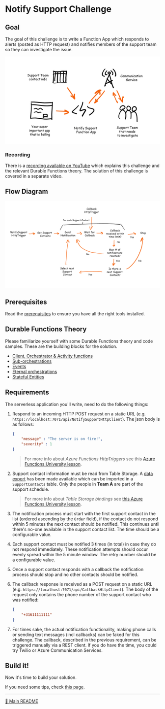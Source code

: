 # Notify Support Challenge

## Goal

The goal of this challenge is to write a Function App which responds to alerts (posted as HTTP request) and notifies members of the support team so they can investigate the issue.

![Notify Support overview diagram](notifysupport_overview.png)

### Recording

There is a [recording available on YouTube](https://youtu.be/O6YCRhyqR2w) which explains this challenge and the relevant Durable Functions theory. The solution of this challenge is covered in a separate video.

## Flow Diagram

![Notify Support Flow diagram](notifysupport_functions1.png)

## Prerequisites

Read the [prerequisites](prerequisites.md) to ensure you have all the right tools installed.

## Durable Functions Theory

Please familiarize yourself with some Durable Functions theory and code samples. These are the building blocks for the solution.

- [Client, Orchestrator & Activity functions](../../DurableFunctionsTheory/durablefunctions.md)
- [Sub-orchestrations](../../DurableFunctionsTheory/suborchestrations.md)
- [Events](../../DurableFunctionsTheory/events.md)
- [Eternal orchestrations](../../DurableFunctionsTheory/eternalorchestrations.md)
- [Stateful Entities](../../DurableFunctionsTheory/statefulentities.md)

## Requirements

The serverless application you'll write, need to do the following things:

1. Respond to an incoming HTTP POST request on a static URL (e.g. `https://localhost:7071/api/NotifySupportHttpClient`). The json body is as follows:

    ```json
    {
        "message" : "The server is on fire!",
        "severity" : 1
    }
    ```

    > For more info about *Azure Functions HttpTriggers* see this [Azure Functions University lesson](https://github.com/marcduiker/azure-functions-university/blob/main/lessons/http-dotnet.md).

2. Support contact information must be read from Table Storage. A [data export](../data/SupportContacts.csv) has been made available which can be imported in a `SupportContacts` table. Only the people in **Team A** are part of the support schedule.

    > For more info about *Table Storage bindings* see [this Azure Functions University lesson](https://github.com/marcduiker/azure-functions-university/blob/main/lessons/table-dotnet.md).

3. The notification process must start with the first support contact in the list (ordered ascending by the `Order` field), if the contact do not respond within 5 minutes the next contact should be notified. This continues until there's no-one available in the support contact list. The time should be a configurable value.

4. Each support contact must be notified 3 times (in total) in case they do not respond immediately. These notification attempts should occur evenly spread within the 5 minute window. The retry number should be a configurable value.

5. Once a support contact responds with a callback the notification process should stop and no other contacts should be notified.

6. The callback response is received as a POST request on a static URL (e.g. `https://localhost:7071/api/CallbackHttpClient`). The body of the request only contains the phone number of the support contact who was notified:

    ```json
    {
        "+31611111111"
    }
    ```

7. For times sake, the actual notification functionality, making phone calls or sending text messages (incl callbacks) can be faked for this challenge. The callback, described in the previous requirement, can be triggered manually via a REST client. If you do have the time, you could try Twilio or Azure Communication Services.

## Build it!

Now it's time to build your solution.

If you need some tips, check [this page](notifysupport-tips.md).

---
[🔼 Main README](../README.md)
